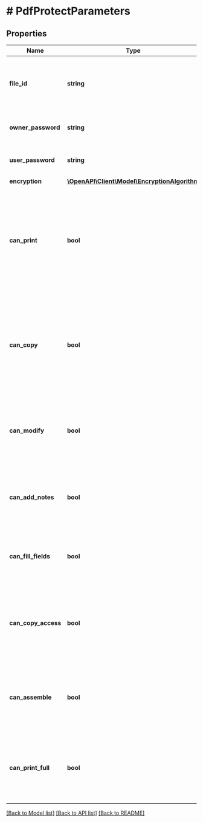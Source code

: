# # PdfProtectParameters

## Properties

Name | Type | Description | Notes
------------ | ------------- | ------------- | -------------
**file_id** | **string** | The identifier of the previously uploaded file to be processed. | 
**owner_password** | **string** | Specifies the owner password to be set. | [optional] [default to '']
**user_password** | **string** | Specifies the user password to be set. | [optional] [default to '']
**encryption** | [**\OpenAPI\Client\Model\EncryptionAlgorithm**](EncryptionAlgorithm.md) |  | [optional] 
**can_print** | **bool** | Allows the user to print the document, but possibly not at the highest quality level. Ignored if no encryption algorithm is set. | [optional] [default to true]
**can_copy** | **bool** | Allows the user to copy or extract text and graphics from the document. Ignored if the no encryption scheme is set. | [optional] [default to true]
**can_modify** | **bool** | Allows the user to modify the document. Ignored if the no encryption scheme is set. | [optional] [default to true]
**can_add_notes** | **bool** | Allows the user to add annotations. Ignored if the no encryption scheme is set. | [optional] [default to true]
**can_fill_fields** | **bool** | Allows the user to fill-in form fields. Only works with 128-bit encryption. | [optional] [default to true]
**can_copy_access** | **bool** | Enables copying or extracting for use with accessibility features. Only works with 128-bit encryption. | [optional] [default to true]
**can_assemble** | **bool** | Allows the user to assemble the document. Only works with 128-bit encryption. | [optional] [default to true]
**can_print_full** | **bool** | Allows high resolution printing of the document. Only works with 128-bit encryption. | [optional] [default to true]

[[Back to Model list]](../../README.md#documentation-for-models) [[Back to API list]](../../README.md#documentation-for-api-endpoints) [[Back to README]](../../README.md)


